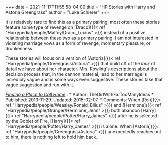+++
date = 2021-11-17T11:55:58-04:00
title = "HP Stories with Harry and Astoria Greengrass"
author = "Luke Schierer"
+++

It is relatively rare to find this as a primary pairing, most often these
stories feature some type of revenge on [Draco]({{< ref "Harrypedia/people/Malfoy/Draco_Lucius" >}})
instead of a positive relationship between these two as a primary pairing.  I
am not interested in violating marriage vows as a form of revenge, momentary
pleasure, or drunkenness.  

These stories will focus on a version of [Astoria]({{< ref "Harrypedia/people/Greengrass/Astoria" >}}) 
that build off of the *lack* of detail we have about her character.  Mrs.
Rowling's descriptions about the decision process that, in the cannon material,
lead to her marriage is incredibly vague and in some ways even suggestive.
These stories take that vague suggestion and run with it. 

_[Finding a Place to Call Home](https://www.fanfiction.net/s/9885609)_
:   * Author: TheGirlWithFarTooManyIdeas
    * Published: 2013-11-29. Updated: 2015-02-07. 
    * Comments: When [Ron]({{< ref "Harrypedia/people/Weasley/Ronald_Bilius" >}}) 
      and [Hermione]({{< ref "Harrypedia/people/Granger/Hermione_Jean" >}}) both
      abandon [Harry]({{< ref "Harrypedia/people/Potter/Harry_James" >}}) after 
      he is selected by the Goblet of Fire, [Harry]({{< ref "Harrypedia/people/Potter/Harry_James" >}}) 
      is alone.  When [Astoria]({{< ref "Harrypedia/people/Greengrass/Astoria" >}})
      unexpectedly reaches out to him, there is nothing left to hold him back. 


